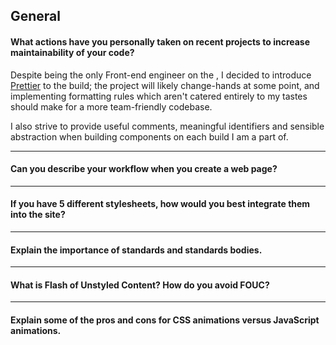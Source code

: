 ## General

#### What actions have you personally taken on recent projects to increase maintainability of your code?
Despite being the only Front-end engineer on the , I decided to introduce [Prettier](https://prettier.io/) to the build; the project will likely change-hands at some point, and implementing formatting rules which aren't catered entirely to my tastes should make for a more team-friendly codebase.

I also strive to provide useful comments, meaningful identifiers and sensible abstraction when building components on each build I am a part of.

---
#### Can you describe your workflow when you create a web page?
---
#### If you have 5 different stylesheets, how would you best integrate them into the site?
---
#### Explain the importance of standards and standards bodies.
---
#### What is Flash of Unstyled Content? How do you avoid FOUC?
---
#### Explain some of the pros and cons for CSS animations versus JavaScript animations.